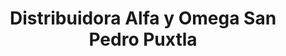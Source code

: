 ---
title: "Distribuidora Alfa y Omega San Pedro Puxtla"
url: /san-pedro-puxtla/distribuidora-alfa-y-omega-san-pedro-puxtla/
shop: electrónica
---